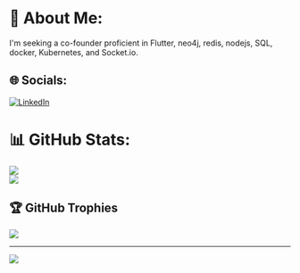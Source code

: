 # 💫 About Me:
I'm seeking a co-founder proficient in Flutter, neo4j, redis, nodejs, SQL, docker, Kubernetes, and Socket.io.


## 🌐 Socials:
[![LinkedIn](https://img.shields.io/badge/LinkedIn-%230077B5.svg?logo=linkedin&logoColor=white)](https://linkedin.com/in/linkedin.com/in/dasuja) 

# 📊 GitHub Stats:
![](https://github-readme-streak-stats.herokuapp.com/?user=sdavid501&theme=dark&hide_border=false)<br/>
![](https://github-readme-stats.vercel.app/api/top-langs/?username=sdavid501&theme=dark&hide_border=false&include_all_commits=false&count_private=false&layout=compact)

## 🏆 GitHub Trophies
![](https://github-profile-trophy.vercel.app/?username=sdavid501&theme=blue-green&no-frame=false&no-bg=false&margin-w=4)

---
[![](https://visitcount.itsvg.in/api?id=sdavid501&icon=5&color=3)](https://visitcount.itsvg.in)

<!-- Proudly created with GPRM ( https://gprm.itsvg.in ) -->
